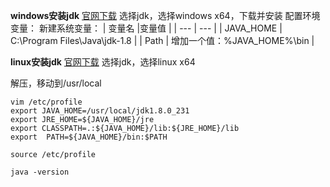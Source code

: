 **windows安装jdk**
[官网下载](https://www.oracle.com/technetwork/java/javase/downloads/index.html)
选择jdk，选择windows x64，下载并安装
配置环境变量：
新建系统变量：
|    变量名 |变量值     |
| --- | --- |
|   JAVA_HOME  |   C:\Program Files\Java\jdk-1.8  |
|   Path  |   增加一个值：%JAVA_HOME%\bin  |

**linux安装jdk**
[官网下载](https://www.oracle.com/technetwork/java/javase/downloads/index.html)
选择jdk，选择linux x64

解压，移动到/usr/local
```
vim /etc/profile
export JAVA_HOME=/usr/local/jdk1.8.0_231  
export JRE_HOME=${JAVA_HOME}/jre  
export CLASSPATH=.:${JAVA_HOME}/lib:${JRE_HOME}/lib  
export  PATH=${JAVA_HOME}/bin:$PATH 

source /etc/profile

java -version
```


